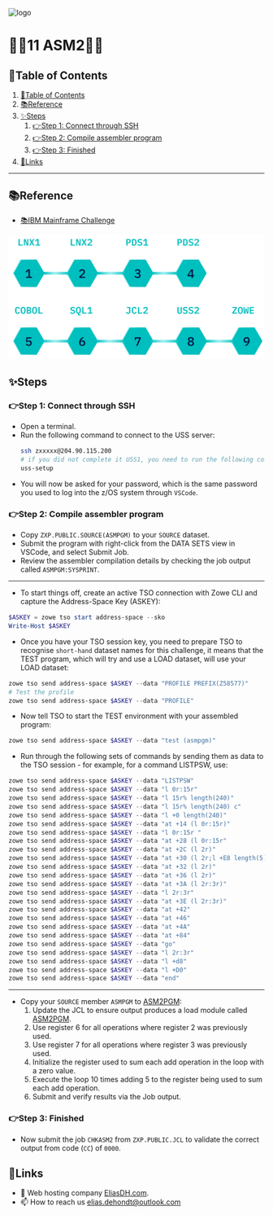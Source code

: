 ![logo](https://eliasdh.com/assets/media/images/logo-github.png)
# 💙🤍11 ASM2🤍💙

## 📘Table of Contents

1. [📘Table of Contents](#📘table-of-contents)
2. [📚Reference](#📚reference)
3. [✨Steps](#✨steps)
    1. [👉Step 1: Connect through SSH](#👉step-1-connect-through-ssh)
    2. [👉Step 2: Compile assembler program](#👉step-2-compile-assembler-program)
    3. [👉Step 3: Finished](#👉step-3-finished)
4. [🔗Links](#🔗links)

---

## 📚Reference

- [📚IBM Mainframe Challenge](https://ibmzxplore-static.s3.eu-gb.cloud-object-storage.appdomain.cloud/ASM2.pdf)

![IBM Fundamentals](/Images/IBM-Advanced.png)

## ✨Steps

### 👉Step 1: Connect through SSH

- Open a terminal.
- Run the following command to connect to the USS server:
    ```bash
    ssh zxxxxx@204.90.115.200
    # if you did not complete it USS1, you need to run the following command:
    uss-setup
    ```
- You will now be asked for your password, which is the same password you used to log into the z/OS system through `VSCode`.

### 👉Step 2: Compile assembler program

- Copy `ZXP.PUBLIC.SOURCE(ASMPGM)` to your `SOURCE` dataset.
- Submit the program with right-click from the DATA SETS view in VSCode, and select Submit Job.
- Review the assembler compilation details by checking the job output called `ASMPGM:SYSPRINT`.

---

- To start things off, create an active TSO connection with Zowe CLI and capture the Address-Space Key (ASKEY):
```powershell
$ASKEY = zowe tso start address-space --sko
Write-Host $ASKEY
```
- Once you have your TSO session key, you need to prepare TSO to recognise `short-hand` dataset names for this challenge, it means that the TEST program, which will try and use a LOAD dataset, will use your LOAD dataset:
```powershell
zowe tso send address-space $ASKEY --data "PROFILE PREFIX(Z58577)"
# Test the profile
zowe tso send address-space $ASKEY --data "PROFILE"
```
- Now tell TSO to start the TEST environment with your assembled program:
```powershell
zowe tso send address-space $ASKEY --data "test (asmpgm)"
```
- Run through the following sets of commands by sending them as data to the TSO session - for example, for a command LISTPSW, use:
```powershell
zowe tso send address-space $ASKEY --data "LISTPSW"
zowe tso send address-space $ASKEY --data "l 0r:15r"
zowe tso send address-space $ASKEY --data "l 15r% length(240)"
zowe tso send address-space $ASKEY --data "l 15r% length(240) c"
zowe tso send address-space $ASKEY --data "l +0 length(240)"
zowe tso send address-space $ASKEY --data "at +14 (l 0r:15r)"
zowe tso send address-space $ASKEY --data "l 0r:15r "
zowe tso send address-space $ASKEY --data "at +28 (l 0r:15r"
zowe tso send address-space $ASKEY --data "at +2C (l 2r)"
zowe tso send address-space $ASKEY --data "at +30 (l 2r;l +E8 length(5) c"
zowe tso send address-space $ASKEY --data "at +32 (l 2r)"
zowe tso send address-space $ASKEY --data "at +36 (l 2r)"
zowe tso send address-space $ASKEY --data "at +3A (l 2r:3r)"
zowe tso send address-space $ASKEY --data "l 2r:3r"
zowe tso send address-space $ASKEY --data "at +3E (l 2r:3r)"
zowe tso send address-space $ASKEY --data "at +42"
zowe tso send address-space $ASKEY --data "at +46"
zowe tso send address-space $ASKEY --data "at +4A"
zowe tso send address-space $ASKEY --data "at +84"
zowe tso send address-space $ASKEY --data "go"
zowe tso send address-space $ASKEY --data "l 2r:3r"
zowe tso send address-space $ASKEY --data "l +d8"
zowe tso send address-space $ASKEY --data "l +D0"
zowe tso send address-space $ASKEY --data "end"
```

---

- Copy your `SOURCE` member `ASMPGM` to [ASM2PGM](/Source/ASM2PGM):
    1. Update the JCL to ensure output produces a load module called [ASM2PGM](/Source/ASM2PGM).
    2. Use register 6 for all operations where register 2 was previously used.
    3. Use register 7 for all operations where register 3 was previously used.
    4. Initialize the register used to sum each add operation in the loop with a zero value.
    5. Execute the loop 10 times adding 5 to the register being used to sum each add operation.
    6. Submit and verify results via the Job output.

### 👉Step 3: Finished

- Now submit the job `CHKASM2` from `ZXP.PUBLIC.JCL` to validate the correct output from code (`CC`) of `0000`.

## 🔗Links
- 👯 Web hosting company [EliasDH.com](https://eliasdh.com).
- 📫 How to reach us elias.dehondt@outlook.com